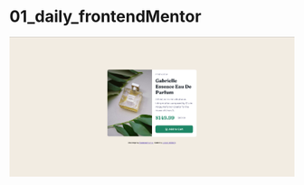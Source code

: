# 01_daily_frontendMentor
![Logo do Markdown](https://github.com/lcsheerdt/01_daily_frontendMentor/blob/main/01_daily_frontendMentor.png)
